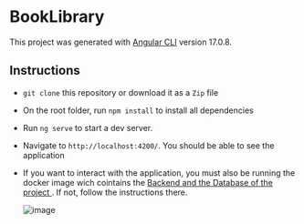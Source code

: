 # BookLibrary

This project was generated with [Angular CLI](https://github.com/angular/angular-cli) version 17.0.8.

## Instructions
- `git clone` this repository or download it as a `Zip` file
- On the root folder, run `npm install` to install all dependencies
- Run `ng serve` to start a dev server.
- Navigate to `http://localhost:4200/`. You should be able to see the application
- If you want to interact with the application, you must also be running the docker image wich cointains the [Backend and the Database of the project ](https://github.com/Jhonier-Jimenez/flask-rest-api). If not, follow the instructions there.

  ![image](https://github.com/Jhonier-Jimenez/book-app-frontend/assets/32853930/de0cf407-ff08-4e9b-ae6e-96cbd84c3ff6)






